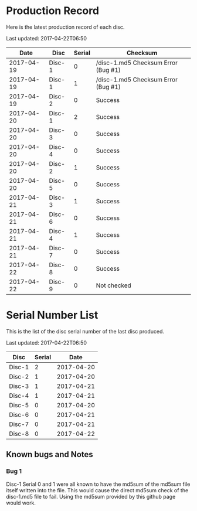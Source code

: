 # Production Record
Here is the latest production record of each disc.

Last updated: 2017-04-22T06:50

|Date		|Disc	|Serial	|Checksum|
|---		|---	|---	|---	|
|2017-04-19	|Disc-1	|0	|/disc-1.md5 Checksum Error (Bug #1)|
|2017-04-19	|Disc-1	|1	|/disc-1.md5 Checksum Error (Bug #1)|
|2017-04-19	|Disc-2	|0	|Success|
|2017-04-20	|Disc-1	|2	|Success|
|2017-04-20	|Disc-3	|0	|Success|
|2017-04-20	|Disc-4	|0	|Success|
|2017-04-20	|Disc-2	|1	|Success|
|2017-04-20	|Disc-5	|0	|Success|
|2017-04-21	|Disc-3	|1	|Success|
|2017-04-21	|Disc-6	|0	|Success|
|2017-04-21	|Disc-4	|1	|Success|
|2017-04-21	|Disc-7	|0	|Success|
|2017-04-22	|Disc-8	|0	|Success|
|2017-04-22	|Disc-9	|0	|Not checked|

# Serial Number List
This is the list of the disc serial number of the last disc produced.

Last updated: 2017-04-22T06:50

|Disc	|Serial	|Date	|
|---	|---	|---	|
|Disc-1	|2	|2017-04-20|
|Disc-2	|1	|2017-04-20|
|Disc-3	|1	|2017-04-21|
|Disc-4	|1	|2017-04-21|
|Disc-5	|0	|2017-04-20|
|Disc-6	|0	|2017-04-21|
|Disc-7	|0	|2017-04-21|
|Disc-8	|0	|2017-04-22|

## Known bugs and Notes

### Bug 1
Disc-1 Serial 0 and 1 were all known to have the md5sum of the md5sum file itself written into the file.
This would cause the direct md5sum check of the disc-1.md5 file to fail. Using the md5sum provided by
this github page would work.
